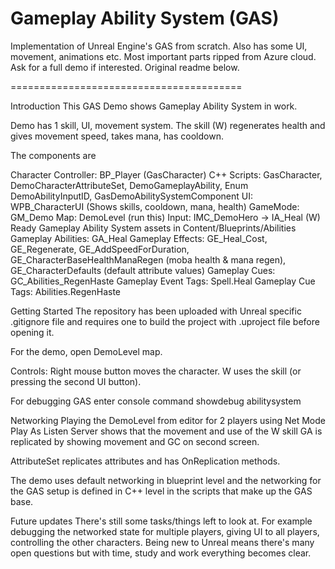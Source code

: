 # Gameplay Ability System (GAS)
Implementation of Unreal Engine's GAS from scratch. Also has some UI, movement, animations etc. Most important parts ripped from Azure cloud. Ask for a full demo if interested. Original readme below.

========================================

Introduction
This GAS Demo shows Gameplay Ability System in work.

Demo has 1 skill, UI, movement system. The skill (W) regenerates health and gives movement speed, takes mana, has cooldown.

The components are

Character Controller: BP_Player (GasCharacter)
C++ Scripts: GasCharacter, DemoCharacterAttributeSet, DemoGameplayAbility, Enum DemoAbilityInputID, GasDemoAbilitySystemComponent
UI: WPB_CharacterUI (Shows skills, cooldown, mana, health)
GameMode: GM_Demo
Map: DemoLevel (run this)
Input: IMC_DemoHero -> IA_Heal (W) Ready Gameplay Ability System assets in Content/Blueprints/Abilities
Gameplay Abilities: GA_Heal
Gameplay Effects: GE_Heal_Cost, GE_Regenerate, GE_AddSpeedForDuration, GE_CharacterBaseHealthManaRegen (moba health & mana regen), GE_CharacterDefaults (default attribute values)
Gameplay Cues: GC_Abilities_RegenHaste
Gameplay Event Tags: Spell.Heal
Gameplay Cue Tags: Abilities.RegenHaste

Getting Started
The repository has been uploaded with Unreal specific .gitignore file and requires one to build the project with .uproject file before opening it.

For the demo, open DemoLevel map.

Controls: Right mouse button moves the character. W uses the skill (or pressing the second UI button).

For debugging GAS enter console command showdebug abilitysystem

Networking
Playing the DemoLevel from editor for 2 players using Net Mode Play As Listen Server shows that the movement and use of the W skill GA is replicated by showing movement and GC on second screen.

AttributeSet replicates attributes and has OnReplication methods.

The demo uses default networking in blueprint level and the networking for the GAS setup is defined in C++ level in the scripts that make up the GAS base.

Future updates
There's still some tasks/things left to look at. For example debugging the networked state for multiple players, giving UI to all players, controlling the other characters. Being new to Unreal means there's many open questions but with time, study and work everything becomes clear.
